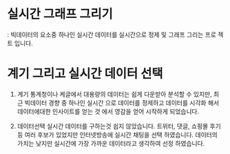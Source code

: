 # 실시간 그래프 그리기
: 빅데이터의 요소중 하나인 실시간 데이터를 실시간으로 정제 및 그래프 그리는 프로 젝트 입니다. 

# 계기 그리고 실시간 데이터 선택
1. 계기
통계청이나 케글에서 대용량의 데이터는 쉽게 다운받아 분석할 수 있지만, 최근 빅데이터 경향 중 하나인 실시간 으로 데이터를 정제하고 데이터를 시각화 해서 데이터에대한 인사이트를 얻는 것 에서 영감을 얻어 시작하게 되었습니다. 

2. 데이터선택
실시간 데이터를 구하는것 쉽지 않았습니다. 트위터, 댓글, 쇼핑몰 후기 등 여러 후보가 있었지만 인터넷방송에 실시간 채팅을 선택 하였습니다. 데이터의 가치는 낮지만 실시간에 가장 가까운 데이터라고 생각하여 선정 하였습니다.

# 



